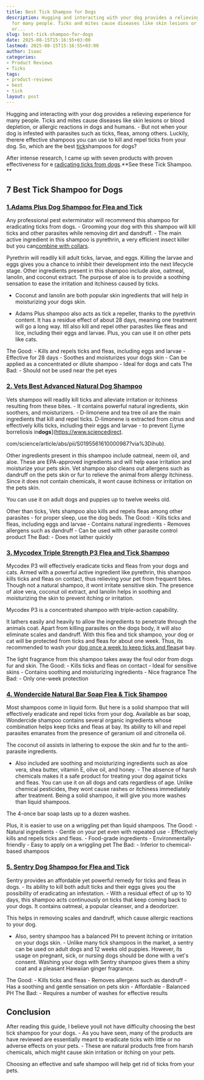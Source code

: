 ```yaml
---
title: Best Tick Shampoo for Dogs
description: Hugging and interacting with your dog provides a relieving experience
  for many people. Ticks and mites cause diseases like skin lesions or blood depletion,
  or...
slug: best-tick-shampoo-for-dogs
date: 2025-08-15T15:16:55+03:00
lastmod: 2025-08-15T15:16:55+03:00
author: Isaac
categories:
- Product Reviews
- Ticks
tags:
- product-reviews
- best
- tick
layout: post
---
```

Hugging and interacting with your dog provides a relieving experience for many people. Ticks and mites cause diseases like skin lesions or blood depletion, or allergic reactions in dogs and humans. - But not when your dog is infested with parasites such as ticks, fleas, among others. Luckily, therere effective shampoos you can use to kill and repel ticks from your dog. So, which are the best [tick](https://pestpolicy.com/best-tick-collars-for-dogs/)shampoos for dogs?

After intense research, I came up with seven products with proven effectiveness for e [radicating ticks from dogs](https://www.banglajol.info/index.php/JAVAR/article/view/19632).**See these Tick Shampoo. **

##  7 Best Tick Shampoo for Dogs

###  [1.**Adams Plus Dog Shampoo for Flea and Tick**](https://www.amazon.com/dp/B004KDRGD2/?tag=p-policy-20)

Any professional pest exterminator will recommend this shampoo for eradicating ticks from dogs. - Grooming your dog with this shampoo will kill ticks and other parasites while removing dirt and dandruff. - The main active ingredient in this shampoo is pyrethrin, a very efficient insect killer but you can[combine with collars](https://pestpolicy.com/best-tick-collars-for-dogs/).

Pyrethrin will readily kill adult ticks, larvae, and eggs. Killing the larvae and eggs gives you a chance to inhibit their development into the next lifecycle stage. Other ingredients present in this shampoo include aloe, oatmeal, lanolin, and coconut extract. The purpose of aloe is to provide a soothing sensation to ease the irritation and itchiness caused by ticks.

- Coconut and lanolin are both popular skin ingredients that will help in moisturizing your dogs skin.

- Adams Plus shampoo also acts as tick a repeller, thanks to the pyrethrin content. It has a residue effect of about 28 days, meaning one treatment will go a long way. Itll also kill and repel other parasites like fleas and lice, including their eggs and larvae. Plus, you can use it on other pets like cats.

The Good: - Kills and repels ticks and fleas, including eggs and larvae - Effective for 28 days - Soothes and moisturizes your dogs skin - Can be applied as a concentrated or dilute shampoo - Ideal for dogs and cats The Bad: - Should not be used near the pet eyes

###  [2. Vets Best Advanced Natural Dog Shampoo](https://www.amazon.com/dp/B07F44G1LS/?tag=p-policy-20)

Vets shampoo will readily kill ticks and alleviate irritation or itchiness resulting from these bites. - It contains powerful natural ingredients, skin soothers, and moisturizers. - D-limonene and tea tree oil are the main ingredients that kill and repel ticks. D-limonene is extracted from citrus and effectively kills ticks, including their eggs and larvae - to prevent [Lyme borreliosis in**dogs**](https://www.sciencedirect.

com/science/article/abs/pii/S0195561610000987?via%3Dihub).

Other ingredients present in this shampoo include oatmeal, neem oil, and aloe. These are EPA-approved ingredients and will help ease irritation and moisturize your pets skin. Vet shampoo also cleans out allergens such as dandruff on the pets skin or fur to relieve the animal from allergy itchiness. Since it does not contain chemicals, it wont cause itchiness or irritation on the pets skin.

You can use it on adult dogs and puppies up to twelve weeks old.

Other than ticks, Vets shampoo also kills and repels fleas among other parasites - for proper sleep, use the dog beds. The Good: - Kills ticks and fleas, including eggs and larvae - Contains natural ingredients - Removes allergens such as dandruff - Can be used with other parasite control product The Bad: - Does not lather quickly

###  [**3. Mycodex Triple Strength P3 Flea and Tick Shampoo**](https://www.amazon.com/dp/B004C3R9WI/?tag=p-policy-20)

Mycodex P3 will effectively eradicate ticks and fleas from your dogs and cats. Armed with a powerful active ingredient like pyrethrin, this shampoo kills ticks and fleas on contact, thus relieving your pet from frequent bites. Though not a natural shampoo, it wont irritate sensitive skin. The presence of aloe vera, coconut oil extract, and lanolin helps in soothing and moisturizing the skin to prevent itching or irritation.

Mycodex P3 is a concentrated shampoo with triple-action capability.

It lathers easily and heavily to allow the ingredients to penetrate through the animals coat. Apart from killing parasites on the dogs body, it will also eliminate scales and dandruff. With this flea and tick shampoo, your dog or cat will be protected from ticks and fleas for about one week. Thus, its recommended to wash your [dog once a week to keep ticks and fleas](https://pestpolicy.com/best-flea-combs-for-dogs/)at bay.

The light fragrance from this shampoo takes away the foul odor from dogs fur and skin. The Good: - Kills ticks and fleas on contact - Ideal for sensitive skins - Contains soothing and moisturizing ingredients - Nice fragrance The Bad: - Only one-week protection

###  [**4. Wondercide Natural Bar Soap Flea & Tick Shampoo**](https://www.amazon.com/dp/B0758WGJTG/?tag=p-policy-20)

Most shampoos come in liquid form. But here is a solid shampoo that will effectively eradicate and repel ticks from your dog. Available as bar soap, Wondercide shampoo contains several organic ingredients whose combination helps keep ticks and fleas at bay. Its ability to kill and repel parasites emanates from the presence of geranium oil and citronella oil.

The coconut oil assists in lathering to expose the skin and fur to the anti-parasite ingredients.

- Also included are soothing and moisturizing ingredients such as aloe vera, shea butter, vitamin E, olive oil, and honey. - The absence of harsh chemicals makes it a safe product for treating your dog against ticks and fleas. You can use it on all dogs and cats regardless of age. Unlike chemical pesticides, they wont cause rashes or itchiness immediately after treatment. Being a solid shampoo, it will give you more washes than liquid shampoos.

The 4-once bar soap lasts up to a dozen washes.

Plus, it is easier to use on a wriggling pet than liquid shampoos. The Good: - Natural ingredients - Gentle on your pet even with repeated use - Effectively kills and repels ticks and fleas. - Food-grade ingredients - Environmentally-friendly - Easy to apply on a wriggling pet The Bad: - Inferior to chemical-based shampoos

###  [**5. Sentry Dog Shampoo for Flea and Tick**](https://www.amazon.com/dp/B001VIY6GO/?tag=p-policy-20)

Sentry provides an affordable yet powerful remedy for ticks and fleas in dogs. - Its ability to kill both adult ticks and their eggs gives you the possibility of eradicating an infestation. - With a residual effect of up to 10 days, this shampoo acts continuously on ticks that keep coming back to your dogs. It contains oatmeal, a popular cleanser, and a deodorizer.

This helps in removing scales and dandruff, which cause allergic reactions to your dog.

- Also, sentry shampoo has a balanced PH to prevent itching or irritation on your dogs skin. - Unlike many tick shampoos in the market, a sentry can be used on adult dogs and 12 weeks old puppies. However, its usage on pregnant, sick, or nursing dogs should be done with a vet's consent. Washing your dogs with Sentry shampoo gives them a shiny coat and a pleasant Hawaiian ginger fragrance.

The Good: - Kills ticks and fleas - Removes allergens such as dandruff - Has a soothing and gentle sensation on pets skin - Affordable - Balanced PH The Bad: - Requires a number of washes for effective results

##  **Conclusion**

After reading this guide, I believe youll not have difficulty choosing the best tick shampoo for your dogs. - As you have seen, many of the products are have reviewed are essentially meant to eradicate ticks with little or no adverse effects on your pets. - These are natural products free from harsh chemicals, which might cause skin irritation or itching on your pets.

Choosing an effective and safe shampoo will help get rid of ticks from your pets.
